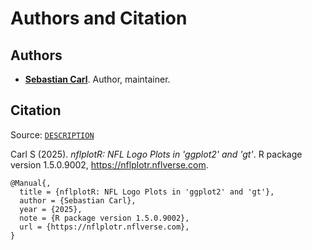 # Authors and Citation

## Authors

- **[Sebastian Carl](https://mrcaseb.com)**. Author, maintainer.

## Citation

Source:
[`DESCRIPTION`](https://github.com/nflverse/nflplotR/blob/main/DESCRIPTION)

Carl S (2025). *nflplotR: NFL Logo Plots in 'ggplot2' and 'gt'*. R
package version 1.5.0.9002, <https://nflplotr.nflverse.com>.

    @Manual{,
      title = {nflplotR: NFL Logo Plots in 'ggplot2' and 'gt'},
      author = {Sebastian Carl},
      year = {2025},
      note = {R package version 1.5.0.9002},
      url = {https://nflplotr.nflverse.com},
    }
